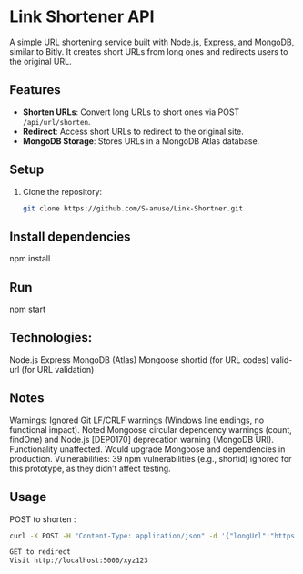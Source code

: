 # Link Shortener API

A simple URL shortening service built with Node.js, Express, and MongoDB, similar to Bitly. It creates short URLs from long ones and redirects users to the original URL.

## Features
- **Shorten URLs**: Convert long URLs to short ones via POST `/api/url/shorten`.
- **Redirect**: Access short URLs to redirect to the original site.
- **MongoDB Storage**: Stores URLs in a MongoDB Atlas database.

## Setup
1. Clone the repository:
   ```bash
   git clone https://github.com/S-anuse/Link-Shortner.git

## Install dependencies
npm install

## Run
npm start


## Technologies: 
Node.js
Express
MongoDB (Atlas)
Mongoose
shortid (for URL codes)
valid-url (for URL validation)


## Notes
Warnings:
Ignored Git LF/CRLF warnings (Windows line endings, no functional impact).
Noted Mongoose circular dependency warnings (count, findOne) and Node.js [DEP0170] deprecation warning (MongoDB URI). Functionality unaffected.
Would upgrade Mongoose and dependencies in production.
Vulnerabilities:
 39 npm vulnerabilities (e.g., shortid) ignored for this prototype, as they didn’t affect testing.

## Usage
 POST to shorten : 
 ```bash 
 curl -X POST -H "Content-Type: application/json" -d '{"longUrl":"https://www.amazon.com"}' http://localhost:5000/api/url/shorten
 
 GET to redirect
 Visit http://localhost:5000/xyz123

